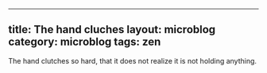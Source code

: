 
---
title: The hand cluches
layout: microblog
category: microblog
tags: zen
---
The hand clutches so hard, that it does not realize it is not holding anything.
